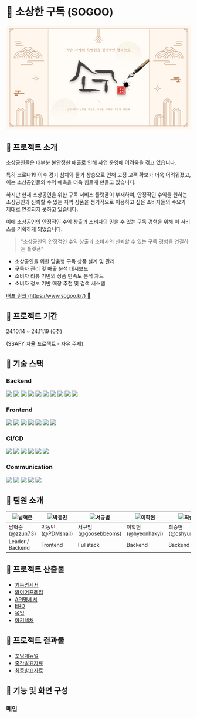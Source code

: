 # 🍱 소상한 구독 (SOGOO)

![썸네일](./docs/assets/thumbnail.png)

## 🍴 프로젝트 소개

소상공인들은 대부분 불안정한 매출로 인해 사업 운영에 어려움을 겪고 있습니다.

특히 코로나19 이후 경기 침체와 물가 상승으로 인해 고정 고객 확보가 더욱 어려워졌고, 이는 소상공인들의 수익 예측을 더욱 힘들게 만들고 있습니다.

하지만 현재 소상공인을 위한 구독 서비스 플랫폼이 부재하여, 안정적인 수익을 원하는 소상공인과 신뢰할 수 있는 지역 상품을 정기적으로 이용하고 싶은 소비자들의 수요가 제대로 연결되지 못하고 있습니다.

이에 소상공인의 안정적인 수익 창출과 소비자의 믿을 수 있는 구독 경험을 위해 이 서비스를 기획하게 되었습니다.

> "소상공인의 안정적인 수익 창출과 소비자의 신뢰할 수 있는 구독 경험을 연결하는 플랫폼"

- 소상공인을 위한 맞춤형 구독 상품 설계 및 관리
- 구독자 관리 및 매출 분석 대시보드
- 소비자 리뷰 기반의 상품 만족도 분석 차트
- 소비자 정보 기반 매장 추천 및 검색 시스템

[배포 링크 (https://www.sogoo.kr/) 🔗](https://www.sogoo.kr/)

## 🍴 프로젝트 기간

24.10.14 ~ 24.11.19 (6주)

(SSAFY 자율 프로젝트 - 자유 주제)

## 🍴 기술 스택

### **Backend**

<img src="https://img.shields.io/badge/IntelliJ IDEA-000000?style=for-the-badge&logo=IntelliJ IDEA&logoColor=white"> 
<img src="https://img.shields.io/badge/SpringBoot_3.3.1-6DB33F?style=for-the-badge&logo=Spring Boot&logoColor=white"> 
<img src="https://img.shields.io/badge/Spring%20Data%20JPA-6DB33F?style=for-the-badge&logo=spring&logoColor=white"> 
<img src="https://img.shields.io/badge/Spring Security-6DB33F?style=for-the-badge&logo=Spring Security&logoColor=white"> 
<img src="https://img.shields.io/badge/Spring%20Cloud%20Config-6DB33F?style=for-the-badge&logo=spring&logoColor=white"> 
<img src="https://img.shields.io/badge/Redis-DC382D?style=for-the-badge&logo=Redis&logoColor=white"> 
<img src="https://img.shields.io/badge/AWS S3-569A31?style=for-the-badge&logo=amazons3&logoColor=white">
<img src="https://img.shields.io/badge/JWT-black?style=for-the-badge&logo=JSON%20web%20tokens&logoColor=white">
<img src="https://img.shields.io/badge/PostgreSQL-blue?style=for-the-badge&logo=PostgreSQL&logoColor=white">
<img src="https://img.shields.io/badge/Elasticsearch-005571?style=for-the-badge&logo=Elasticsearch&logoColor=white">

### **Frontend**

<img src="https://img.shields.io/badge/Visual Studio Code-007ACC?style=for-the-badge&logo=Visual Studio Code&logoColor=white">
<img src="https://img.shields.io/badge/Vite_5.3.1-646CFF?style=for-the-badge&logo=Vite&logoColor=white"> 
<img src="https://img.shields.io/badge/React_18.3.1-61DAFB?style=for-the-badge&logo=React&logoColor=white"> 
<img src="https://img.shields.io/badge/React Query_5.59.16-FF4154?style=for-the-badge&logo=React Query&logoColor=white"> 
<img src="https://img.shields.io/badge/Typescript_5.2.2-3178C6?style=for-the-badge&logo=Typescript&logoColor=white">
<img src="https://img.shields.io/badge/Tailwind CSS_3.4.4-06B6D4?style=for-the-badge&logo=Tailwind CSS&logoColor=white"> 
<img src="https://img.shields.io/badge/zustand-000000?style=for-the-badge&logo=&logoColor=white">

### **CI/CD**

<img src="https://img.shields.io/badge/AWS EC2-232F3E?style=for-the-badge&logo=Amazon AWS&logoColor=white"> 
<img src="https://img.shields.io/badge/Jenkins-D24939?style=for-the-badge&logo=Jenkins&logoColor=white"> 
<img src="https://img.shields.io/badge/Docker-2496ED?style=for-the-badge&logo=Docker&logoColor=white"> 
<img src="https://img.shields.io/badge/Docker Compose-2496ED?style=for-the-badge&logo=Docker&logoColor=white"> 
<img src="https://img.shields.io/badge/NGINX-009639?style=for-the-badge&logo=NGINX&logoColor=white"> 
<img src="https://img.shields.io/badge/SSL-000000?style=for-the-badge&logo=&logoColor=white">

### **Communication**

<img src="https://img.shields.io/badge/Git(Gitlab)-FCA121?style=for-the-badge&logo=Gitlab&logoColor=white"> 
<img src="https://img.shields.io/badge/Jira-0052CC?style=for-the-badge&logo=Jira&logoColor=white"> 
<img src="https://img.shields.io/badge/Notion-000000?style=for-the-badge&logo=Notion&logoColor=white"> 
<img src="https://img.shields.io/badge/Mattermost-0058CC?style=for-the-badge&logo=Mattermost&logoColor=white"> 
<img src="https://img.shields.io/badge/Figma-F24E1E?style=for-the-badge&logo=Figma&logoColor=white">

## 🍴 팀원 소개

| ![남혁준](https://avatars.githubusercontent.com/zzun73) | ![박동민](https://avatars.githubusercontent.com/PDMsnail) | ![서규범](https://avatars.githubusercontent.com/goosebbeoms) | ![이학현](https://avatars.githubusercontent.com/hyeonhakyi) | ![최승현](https://avatars.githubusercontent.com/cshyun7097) | ![황민채](https://avatars.githubusercontent.com/trick0846) |
| ------------------------------------------------------- | --------------------------------------------------------- | ------------------------------------------------------------ | ----------------------------------------------------------- | ----------------------------------------------------------- | ---------------------------------------------------------- |
| 남혁준([@zzun73](https://github.com/zzun73))            | 박동민([@PDMsnail](https://github.com/PDMsnail))          | 서규범([@goosebbeoms](https://github.com/goosebbeoms))       | 이학현([@hyeonhakyi](https://github.com/hyeonhakyi))        | 최승현([@cshyun7097](https://github.com/cshyun7097))        | 황민채([@trick0846](https://github.com/trick0846))         |
| Leader / Backend                                        | Frontend                                                  | Fullstack                                                    | Backend                                                     | Backend                                                     | Frontend                                                   |

## 🍴 프로젝트 산출물

- [기능명세서](./docs/기능명세서.md)
- [와이어프레임](./docs/와이어프레임.md)
- [API명세서](./docs/API명세서.md)
- [ERD](./docs/ERD.md)
- [목업](./docs/목업.md)
- [아키텍처](./docs/아키텍처.md)

## 🍴 프로젝트 결과물

- [포팅매뉴얼](./exec/)
- [중간발표자료](./docs/SSAFY_11기_자율_C107_중간발표.pdf)
- [최종발표자료](./docs/SSAFY_11기_자율_C107_최종발표.pdf)

## 🍴 기능 및 화면 구성

### 메인

